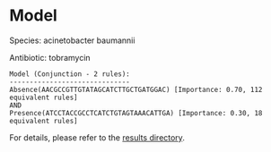 
# Model

Species: acinetobacter baumannii

Antibiotic: tobramycin

```
Model (Conjunction - 2 rules):
------------------------------
Absence(AACGCCGTTGTATAGCATCTTGCTGATGGAC) [Importance: 0.70, 112 equivalent rules]
AND
Presence(ATCCTACCGCCTCATCTGTAGTAAACATTGA) [Importance: 0.30, 18 equivalent rules]

```

For details, please refer to the [results directory](../../../../../results/scm_b/acinetobacter+baumannii/tobramycin/repeat_5/).

